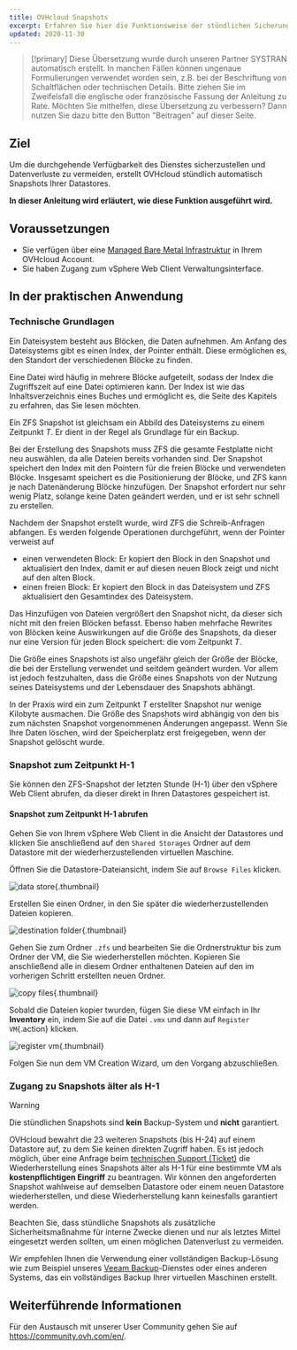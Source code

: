 ```yaml
---
title: OVHcloud Snapshots
excerpt: Erfahren Sie hier die Funktionsweise der stündlichen Sicherungen
updated: 2020-11-30
---
```


> [!primary]
> Diese Übersetzung wurde durch unseren Partner SYSTRAN automatisch erstellt. In manchen Fällen können ungenaue Formulierungen verwendet worden sein, z.B. bei der Beschriftung von Schaltflächen oder technischen Details. Bitte ziehen Sie im Zweifelsfall die englische oder französische Fassung der Anleitung zu Rate. Möchten Sie mithelfen, diese Übersetzung zu verbessern? Dann nutzen Sie dazu bitte den Button "Beitragen" auf dieser Seite.
>

## Ziel

Um die durchgehende Verfügbarkeit des Dienstes sicherzustellen und Datenverluste zu vermeiden, erstellt OVHcloud stündlich automatisch Snapshots Ihrer Datastores.

**In dieser Anleitung wird erläutert, wie diese Funktion ausgeführt wird.**

## Voraussetzungen

- Sie verfügen über eine [Managed Bare Metal Infrastruktur](https://www.ovhcloud.com/de/managed-bare-metal/) in Ihrem OVHcloud Account.
- Sie haben Zugang zum vSphere Web Client Verwaltungsinterface.

## In der praktischen Anwendung

### Technische Grundlagen

Ein Dateisystem besteht aus Blöcken, die Daten aufnehmen. Am Anfang des Dateisystems gibt es einen Index, der Pointer enthält. Diese ermöglichen es, den Standort der verschiedenen Blöcke zu finden.

Eine Datei wird häufig in mehrere Blöcke aufgeteilt, sodass der Index die Zugriffszeit auf eine Datei optimieren kann. Der Index ist wie das Inhaltsverzeichnis eines Buches und ermöglicht es, die Seite des Kapitels zu erfahren, das Sie lesen möchten.
 
Ein ZFS Snapshot ist gleichsam ein Abbild des Dateisystems zu einem Zeitpunkt *T*. Er dient in der Regel als Grundlage für ein Backup.
 
Bei der Erstellung des Snapshots muss ZFS die gesamte Festplatte nicht neu auswählen, da alle Dateien bereits vorhanden sind. Der Snapshot speichert den Index mit den Pointern für die freien Blöcke und verwendeten Blöcke. Insgesamt speichert es die Positionierung der Blöcke, und ZFS kann je nach Datenänderung Blöcke hinzufügen. Der Snapshot erfordert nur sehr wenig Platz, solange keine Daten geändert werden, und er ist sehr schnell zu erstellen.
 
Nachdem der Snapshot erstellt wurde, wird ZFS die Schreib-Anfragen abfangen. Es werden folgende Operationen durchgeführt, wenn der Pointer verweist auf
 
- einen verwendeten Block: Er kopiert den Block in den Snapshot und aktualisiert den Index, damit er auf diesen neuen Block zeigt und nicht auf den alten Block.
- einen freien Block: Er kopiert den Block in das Dateisystem und ZFS aktualisiert den Gesamtindex des Dateisystem.
 
Das Hinzufügen von Dateien vergrößert den Snapshot nicht, da dieser sich nicht mit den freien Blöcken befasst. Ebenso haben mehrfache Rewrites von Blöcken keine Auswirkungen auf die Größe des Snapshots, da dieser nur eine Version für jeden Block speichert: die vom Zeitpunkt *T*.
 
Die Größe eines Snapshots ist also ungefähr gleich der Größe der Blöcke, die bei der Erstellung verwendet und seitdem geändert wurden. Vor allem ist jedoch festzuhalten, dass die Größe eines Snapshots von der Nutzung seines Dateisystems und der Lebensdauer des Snapshots abhängt.
 
In der Praxis wird ein zum Zeitpunkt *T* erstellter Snapshot nur wenige Kilobyte ausmachen. Die Größe des Snapshots wird abhängig von den bis zum nächsten Snapshot vorgenommenen Änderungen angepasst. Wenn Sie Ihre Daten löschen, wird der Speicherplatz erst freigegeben, wenn der Snapshot gelöscht wurde.

### Snapshot zum Zeitpunkt H-1

Sie können den ZFS-Snapshot der letzten Stunde (H-1) über den vSphere Web Client abrufen, da dieser direkt in Ihren Datastores gespeichert ist. 

#### Snapshot zum Zeitpunkt H-1 abrufen

Gehen Sie von Ihrem vSphere Web Client in die Ansicht der Datastores und klicken Sie anschließend auf den `Shared Storages` Ordner auf dem Datastore mit der wiederherzustellenden virtuellen Maschine.

Öffnen Sie die Datastore-Dateiansicht, indem Sie auf `Browse Files` klicken.

![data store](images_snapshot01.png){.thumbnail}

Erstellen Sie einen Ordner, in den Sie später die wiederherzustellenden Dateien kopieren.

![destination folder](images_snapshot02.png){.thumbnail}

Gehen Sie zum Ordner `.zfs` und bearbeiten Sie die Ordnerstruktur bis zum Ordner der VM, die Sie wiederherstellen möchten. Kopieren Sie anschließend alle in diesem Ordner enthaltenen Dateien auf den im vorherigen Schritt erstellten neuen Ordner.

![copy files](images_snapshot03.png){.thumbnail}

Sobald die Dateien kopier twurden, fügen Sie diese VM einfach in Ihr **Inventory** ein, indem Sie auf die Datei `.vmx` und dann auf `Register VM`{.action}  klicken.

![register vm](snapshot04.png){.thumbnail}

Folgen Sie nun dem VM Creation Wizard, um den Vorgang abzuschließen.

### Zugang zu Snapshots älter als H-1 

> [!warning]
>Die stündlichen Snapshots sind **kein** Backup-System und **nicht** garantiert.
>

OVHcloud bewahrt die 23 weiteren Snapshots (bis H-24) auf einem Datastore auf, zu dem Sie keinen direkten Zugriff haben. Es ist jedoch möglich, über eine Anfrage beim [technischen Support (Ticket)](https://help.ovhcloud.com/csm?id=csm_get_help) die Wiederherstellung eines Snapshots älter als H-1 für eine bestimmte VM als **kostenpflichtigen Eingriff** zu beantragen. Wir können den angeforderten Snapshot wahlweise auf demselben Datastore oder einem neuen Datastore wiederherstellen, und diese Wiederherstellung kann keinesfalls garantiert werden.

Beachten Sie, dass stündliche Snapshots als zusätzliche Sicherheitsmaßnahme für interne Zwecke dienen und nur als letztes Mittel eingesetzt werden sollten, um einen möglichen Datenverlust zu vermeiden.

Wir empfehlen Ihnen die Verwendung einer vollständigen Backup-Lösung wie zum Beispiel unseres [Veeam Backup](veeam_backup_as_a_service1.)-Dienstes oder eines anderen Systems, das ein vollständiges Backup Ihrer virtuellen Maschinen erstellt.

## Weiterführende Informationen

Für den Austausch mit unserer User Community gehen Sie auf <https://community.ovh.com/en/>.
